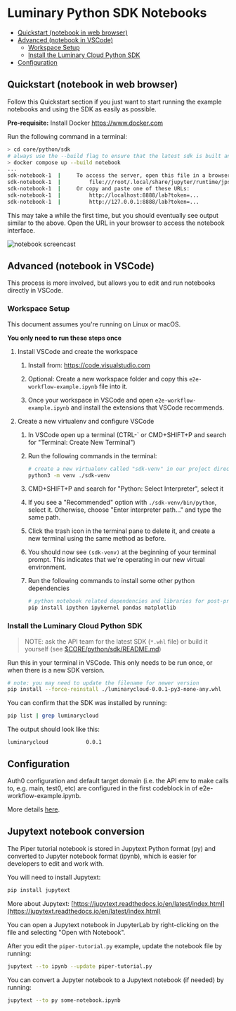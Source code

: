 # Luminary Python SDK Notebooks

- [Quickstart (notebook in web browser)](#quickstart-notebook-in-web-browser)
- [Advanced (notebook in VSCode)](#advanced-notebook-in-vscode)
  - [Workspace Setup](#workspace-setup)
  - [Install the Luminary Cloud Python SDK](#install-the-luminary-cloud-python-sdk)
- [Configuration](#configuration)

## Quickstart (notebook in web browser)

Follow this Quickstart section if you just want to start running the example
notebooks and using the SDK as easily as possible.

**Pre-requisite:** Install Docker <https://www.docker.com>

Run the following command in a terminal:

```sh
> cd core/python/sdk
# always use the --build flag to ensure that the latest sdk is built and used
> docker compose up --build notebook
...
sdk-notebook-1  |     To access the server, open this file in a browser:
sdk-notebook-1  |         file:///root/.local/share/jupyter/runtime/jpserver-1-open.html
sdk-notebook-1  |     Or copy and paste one of these URLs:
sdk-notebook-1  |         http://localhost:8888/lab?token=...
sdk-notebook-1  |         http://127.0.0.1:8888/lab?token=...
```

This may take a while the first time, but you should eventually see output
similar to the above. Open the URL in your browser to access the notebook
interface.

![notebook screencast](https://user-images.githubusercontent.com/6025130/228690368-501423ef-6a12-4a7c-97fb-2ef319b3b971.gif)

## Advanced (notebook in VSCode)

This process is more involved, but allows you to edit and run notebooks directly
in VSCode.

### Workspace Setup

This document assumes you're running on Linux or macOS.

**You only need to run these steps once**

1. Install VSCode and create the workspace
   1. Install from: <https://code.visualstudio.com>

   2. Optional: Create a new workspace folder and copy this `e2e-workflow-example.ipynb` file into it.

   3. Once your workspace in VSCode and open `e2e-workflow-example.ipynb` and
   install the extensions that VSCode recommends.

2. Create a new virtualenv and configure VSCode
   1. In VSCode open up a terminal (CTRL-\` or CMD+SHIFT+P and search for
   "Terminal: Create New Terminal")

   2. Run the following commands in the terminal:

      ```sh
      # create a new virtualenv called "sdk-venv" in our project directory
      python3 -m venv ./sdk-venv
      ```

   3. CMD+SHIFT+P and search for "Python: Select Interpreter", select it

   4. If you see a "Recommended" option with `./sdk-venv/bin/python`, select it.
   Otherwise, choose "Enter interpreter path..." and type the same path.

   5. Click the trash icon in the terminal pane to delete it, and create a new
   terminal using the same method as before.

   6. You should now see `(sdk-venv)` at the beginning of your terminal prompt.
   This indicates that we're operating in our new virtual environment.

   7. Run the following commands to install some other python dependencies

      ```sh
      # python notebook related dependencies and libraries for post-processing examples
      pip install ipython ipykernel pandas matplotlib
      ```

### Install the Luminary Cloud Python SDK

> NOTE: ask the API team for the latest SDK (`*.whl` file) or build it yourself (see [$CORE/python/sdk/README.md](../README.md))

Run this in your terminal in VSCode. This only needs to be run once, or when there is a new SDK version.

```sh
# note: you may need to update the filename for newer version
pip install --force-reinstall ./luminarycloud-0.0.1-py3-none-any.whl
```

You can confirm that the SDK was installed by running:

```sh
pip list | grep luminarycloud
```

The output should look like this:

```
luminarycloud            0.0.1
```

## Configuration

Auth0 configuration and default target domain (i.e. the API env to make calls
to, e.g. main, test0, etc) are configured in the first codeblock in of
e2e-workflow-example.ipynb.

More details [here](../README.md#configuration).

## Jupytext notebook conversion

The Piper tutorial notebook is stored in Jupytext Python format (py) and converted to Jupyter notebook format (ipynb), which is easier for developers to edit and work with.

You will need to install Jupytext:

```sh
pip install jupytext
```

More about Jupytext:  [https://jupytext.readthedocs.io/en/latest/index.html](https://jupytext.readthedocs.io/en/latest/index.html)

You can open a Jupytext notebook in JupyterLab by right-clicking on the file and selecting "Open with Notebook".

After you edit the `piper-tutorial.py` example, update the notebook file by running:

```sh
jupytext --to ipynb --update piper-tutorial.py
```

You can convert a Jupyter notebook to a Jupytext notebook (if needed) by running:

```sh
jupytext --to py some-notebook.ipynb
```
